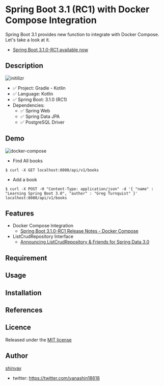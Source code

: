 # Spring Boot 3.1 (RC1) with Docker Compose Integration

Spring Boot 3.1 provides new function to integrate with Docker Compose.
Let's take a look at it.

- [Spring Boot 3.1.0-RC1 available now](https://spring.io/blog/2023/04/22/spring-boot-3-1-0-rc1-available-now)

## Description

![initilizr](https://user-images.githubusercontent.com/3072734/234735255-eb4e45af-d743-4727-aed4-ce13a079aca9.png)

- ✅ Project: Gradle - Kotlin
- ✅ Language: Kotlin
- ✅ Spring Boot: 3.1.0 (RC1)
- Dependencies:
  - ✅ Spring Web
  - ✅ Spring Data JPA
  - ✅ PostgreSQL Driver

## Demo

![docker-compose](https://user-images.githubusercontent.com/3072734/234753473-10920dd4-b7c5-4272-8d23-47acd4cc6ee2.gif)

- Find All books
```shell
$ curl -X GET localhost:8080/api/v1/books
```

- Add a book
```shell
$ curl -X POST -H "Content-Type: application/json" -d '{ "name" : "Learning Spring Boot 3.0", "author" : "Greg Turnquist" }' localhost:8080/api/v1/books
```

## Features

- Docker Compose Integration
  - [Spring Boot 3.1.0-RC1 Release Notes - Docker Compose](https://github.com/spring-projects/spring-boot/wiki/Spring-Boot-3.1.0-RC1-Release-Notes#docker-compose)
- ListCrudRepository Interface
  - [Announcing ListCrudRepository & Friends for Spring Data 3.0](https://spring.io/blog/2022/02/22/announcing-listcrudrepository-friends-for-spring-data-3-0)

## Requirement

## Usage

## Installation

## References

## Licence

Released under the [MIT license](https://gist.githubusercontent.com/shinyay/56e54ee4c0e22db8211e05e70a63247e/raw/34c6fdd50d54aa8e23560c296424aeb61599aa71/LICENSE)

## Author

[shinyay](https://github.com/shinyay)
- twitter: https://twitter.com/yanashin18618
